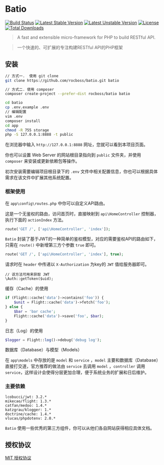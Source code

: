 # Batio
[![Build Status](https://www.travis-ci.org/rocboss/batio.svg?branch=master)](https://www.travis-ci.org/rocboss/batio)
[![Latest Stable Version](https://poser.pugx.org/rocboss/batio/v/stable.svg?format=flat-square)](https://packagist.org/packages/rocboss/batio)
[![Latest Unstable Version](https://poser.pugx.org/rocboss/batio/v/unstable.svg?format=flat-square)](https://packagist.org/packages/rocboss/batio)
[![License](https://poser.pugx.org/rocboss/batio/license?format=flat-square)](https://packagist.org/packages/rocboss/batio)
[![Total Downloads](https://poser.pugx.org/rocboss/batio/downloads?format=flat-square)](https://packagist.org/packages/rocboss/batio)

>   A fast and extensible micro-framework for PHP to build RESTful API.

>   一个快速的、可扩展的专注构建RESTful API的PHP框架

## 安装

```bash
// 方式一.  使用 git clone
git clone https://github.com/rocboss/batio.git batio

// 方式二. 使用 composer
composer create-project --prefer-dist rocboss/batio batio

cd batio
cp .env.example .env
// 编辑配置
vim .env
composer install
cd app
chmod -R 755 storage
php -S 127.0.0.1:8888 -t public
```
在浏览器中输入 `http://127.0.0.1:8888` 网址，您就可以看到本项目页面。

你也可以设置 Web Server 的网站根目录指向到 `public` 文件夹，并使用 `composer` 来安装或更新依赖包等操作。

初次安装需要编辑项目根目录下的 `.env` 文件中相关配置信息，你也可以根据具体需求在该文件中扩展其他系统配置。


### 框架使用
在 `app\config\routes.php` 中你可以自定义API路由。

这是一个无鉴权的路由，访问首页时，直接映射到 `api\HomeController` 控制器，执行下面的 `actionIndex` 方法。

```php
route('GET /', ['api\HomeController', 'index']);
```
`Batio` 封装了基于JWT的一种简单的鉴权模型，对应的需要鉴权API的路由如下，只需在 `route()` 中新增第三方个参数 `true` 即可。
```php
route('GET /', ['api\HomeController', 'index'], true);
```
请求时在 `header` 中传递以 `X-Authorization` 为key的 `JWT` 值给服务器即可。
```
// 该方法可用来获取 JWT
\Auth::getToken($uid);
```

缓存（Cache）的使用

```php
if (Flight::cache('data')->contains('foo')) {
    $unit = Flight::cache('data')->fetch('foo');
} else {
    $bar = 'bar cache';
    Flight::cache('data')->save('foo', $bar);
}
```
日志（Log）的使用

```php
$logger = Flight::log()->debug('debug log');
```


数据库（Database）与模型（Models）

在 `app\models` 中存放的是 `model` 和 `service` ，`model` 主要和数据库（Database）直接打交道，官方推荐的做法由 `service` 去调用 `model` ，`controller` 调用 `service`，这样设计会使得分层更加合理，便于系统业务的扩展和日后维护。

### 主要依赖
```
lcobucci/jwt: 3.2.*
mikecao/flight: 1.3.*
catfan/medoo: 1.4.*
katzgrau/klogger: 1.*
doctrine/cache: 1.4.*
vlucas/phpdotenv: 2.0.*
```
`Batio` 使用一些优秀的第三方组件，你可以从他们各自网站获得相应具体文档。


## 授权协议

 [MIT 授权协议](http://opensource.org/licenses/MIT)

